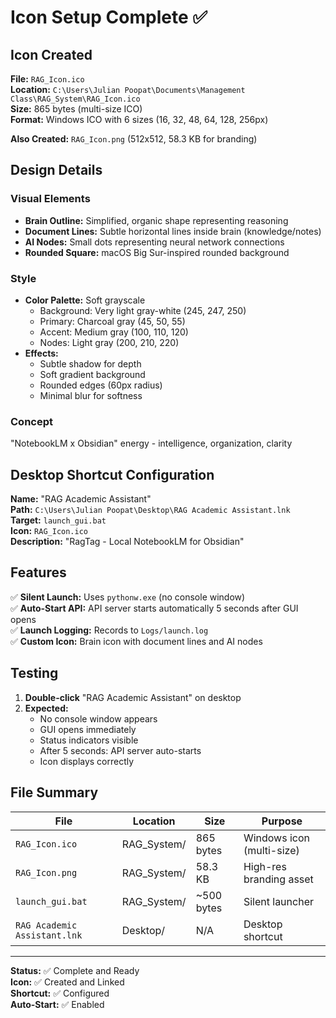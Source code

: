 # Icon Setup Complete ✅

## Icon Created

**File:** `RAG_Icon.ico`  
**Location:** `C:\Users\Julian Poopat\Documents\Management Class\RAG_System\RAG_Icon.ico`  
**Size:** 865 bytes (multi-size ICO)  
**Format:** Windows ICO with 6 sizes (16, 32, 48, 64, 128, 256px)

**Also Created:** `RAG_Icon.png` (512x512, 58.3 KB for branding)

## Design Details

### Visual Elements
- **Brain Outline:** Simplified, organic shape representing reasoning
- **Document Lines:** Subtle horizontal lines inside brain (knowledge/notes)
- **AI Nodes:** Small dots representing neural network connections
- **Rounded Square:** macOS Big Sur-inspired rounded background

### Style
- **Color Palette:** Soft grayscale
  - Background: Very light gray-white (245, 247, 250)
  - Primary: Charcoal gray (45, 50, 55)
  - Accent: Medium gray (100, 110, 120)
  - Nodes: Light gray (200, 210, 220)
- **Effects:** 
  - Subtle shadow for depth
  - Soft gradient background
  - Rounded edges (60px radius)
  - Minimal blur for softness

### Concept
"NotebookLM x Obsidian" energy - intelligence, organization, clarity

## Desktop Shortcut Configuration

**Name:** "RAG Academic Assistant"  
**Path:** `C:\Users\Julian Poopat\Desktop\RAG Academic Assistant.lnk`  
**Target:** `launch_gui.bat`  
**Icon:** `RAG_Icon.ico`  
**Description:** "RagTag - Local NotebookLM for Obsidian"

## Features

✅ **Silent Launch:** Uses `pythonw.exe` (no console window)  
✅ **Auto-Start API:** API server starts automatically 5 seconds after GUI opens  
✅ **Launch Logging:** Records to `Logs/launch.log`  
✅ **Custom Icon:** Brain icon with document lines and AI nodes  

## Testing

1. **Double-click** "RAG Academic Assistant" on desktop
2. **Expected:**
   - No console window appears
   - GUI opens immediately
   - Status indicators visible
   - After 5 seconds: API server auto-starts
   - Icon displays correctly

## File Summary

| File | Location | Size | Purpose |
|------|----------|------|---------|
| `RAG_Icon.ico` | RAG_System/ | 865 bytes | Windows icon (multi-size) |
| `RAG_Icon.png` | RAG_System/ | 58.3 KB | High-res branding asset |
| `launch_gui.bat` | RAG_System/ | ~500 bytes | Silent launcher |
| `RAG Academic Assistant.lnk` | Desktop/ | N/A | Desktop shortcut |

---

**Status:** ✅ Complete and Ready  
**Icon:** ✅ Created and Linked  
**Shortcut:** ✅ Configured  
**Auto-Start:** ✅ Enabled




